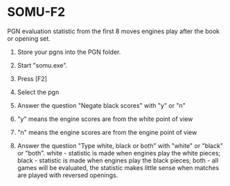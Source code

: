 # SOMU-F2
PGN evaluation statistic from the first 8 moves engines play after the book or opening set.

1. Store your pgns into the PGN folder.
2. Start "somu.exe".
3. Press [F2]
4. Select the pgn

5. Answer the question "Negate black scores" with "y" or "n"  
6. "y" means the engine scores are from the white point of view
7. "n" means the engine scores are from the engine point of view

7. Answer the question "Type white, black or both" with "white" or "black" or "both".
white - statistic is made when engines play the white pieces;
black - statistic is made when engines play the black pieces;
both  - all games will be evaluated, the statistic makes little sense when matches are played with reversed openings.
